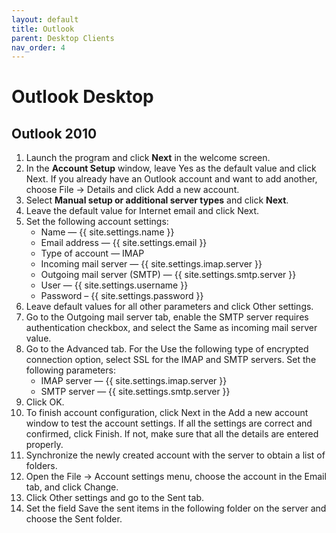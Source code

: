 ```yaml
---
layout: default
title: Outlook
parent: Desktop Clients
nav_order: 4
---
```


# Outlook Desktop

## Outlook 2010

1. Launch the program and click **Next** in the welcome screen.
2. In the **Account Setup** window, leave Yes as the default value and click Next. If you already have an Outlook account and want to add another, choose File  → Details and click Add a new account.
3. Select **Manual setup or additional server types** and click **Next**.
4. Leave the default value for Internet email and click Next.
5. Set the following account settings:
    * Name — {{ site.settings.name }}
    * Email address — {{ site.settings.email }}
    * Type of account — IMAP
    * Incoming mail server — {{ site.settings.imap.server }}
    * Outgoing mail server (SMTP) — {{ site.settings.smtp.server }}
    * User — {{ site.settings.username }}
    * Password – {{ site.settings.password }}
6. Leave default values for all other parameters and click Other settings.
7. Go to the Outgoing mail server tab, enable the SMTP server requires authentication checkbox, and select the Same as incoming mail server value.
8. Go to the Advanced tab. For the Use the following type of encrypted connection option, select SSL for the IMAP and SMTP servers. Set the following parameters:
    * IMAP server — {{ site.settings.imap.server }}
    * SMTP server — {{ site.settings.smtp.server }}
9. Click OK.
10. To finish account configuration, click Next in the Add a new account window to test the account settings. If all the settings are correct and confirmed, click Finish. If not, make sure that all the details are entered properly.
11. Synchronize the newly created account with the server to obtain a list of folders.
12. Open the File → Account settings menu, choose the account in the Email tab, and click Change.
13. Click Other settings and go to the Sent tab.
14. Set the field Save the sent items in the following folder on the server and choose the Sent folder.